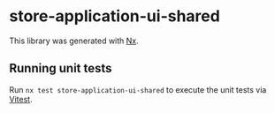 # store-application-ui-shared

This library was generated with [Nx](https://nx.dev).

## Running unit tests

Run `nx test store-application-ui-shared` to execute the unit tests via [Vitest](https://vitest.dev/).
